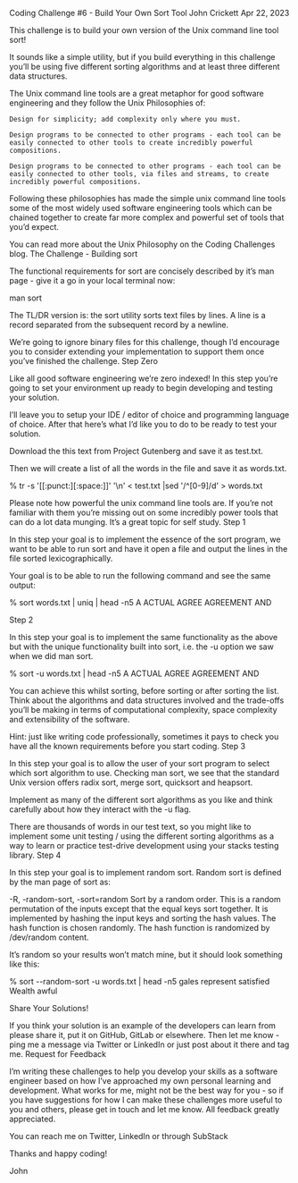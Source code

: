 Coding Challenge #6 - Build Your Own Sort Tool
John Crickett
Apr 22, 2023

This challenge is to build your own version of the Unix command line tool sort!

It sounds like a simple utility, but if you build everything in this challenge you’ll be using five different sorting algorithms and at least three different data structures.

The Unix command line tools are a great metaphor for good software engineering and they follow the Unix Philosophies of:

    Design for simplicity; add complexity only where you must.

    Design programs to be connected to other programs - each tool can be easily connected to other tools to create incredibly powerful compositions.

    Design programs to be connected to other programs - each tool can be easily connected to other tools, via files and streams, to create incredibly powerful compositions.

Following these philosophies has made the simple unix command line tools some of the most widely used software engineering tools which can be chained together to create far more complex and powerful set of tools that you’d expect.

You can read more about the Unix Philosophy on the Coding Challenges blog.
The Challenge - Building sort

The functional requirements for sort are concisely described by it’s man page - give it a go in your local terminal now:

man sort

The TL/DR version is: the sort utility sorts text files by lines.  A line is a record separated from the subsequent record by a newline.

We’re going to ignore binary files for this challenge, though I’d encourage you to consider extending your implementation to support them once you’ve finished the challenge.
Step Zero

Like all good software engineering we’re zero indexed! In this step you’re going to set your environment up ready to begin developing and testing your solution.

I’ll leave you to setup your IDE / editor of choice and programming language of choice. After that here’s what I’d like you to do to be ready to test your solution.

Download the this text from Project Gutenberg and save it as test.txt.

Then we will create a list of all the words in the file and save it as words.txt.

% tr -s '[[:punct:][:space:]]' '\\n' < test.txt |sed '/^[0-9]/d' > words.txt

Please note how powerful the unix command line tools are. If you’re not familiar with them you’re missing out on some incredibly power tools that can do a lot data munging. It’s a great topic for self study.
Step 1

In this step your goal is to implement the essence of the sort program, we want to be able to run sort and have it open a file and output the lines in the file sorted lexicographically.

Your goal is to be able to run the following command and see the same output:

% sort words.txt | uniq | head -n5
A
ACTUAL
AGREE
AGREEMENT
AND

Step 2

In this step your goal is to implement the same functionality as the above but with the unique functionality built into sort, i.e. the -u option we saw when we did man sort.

% sort -u words.txt | head -n5
A
ACTUAL
AGREE
AGREEMENT
AND

You can achieve this whilst sorting, before sorting or after sorting the list. Think about the algorithms and data structures involved and the trade-offs you’ll be making in terms of computational complexity, space complexity and extensibility of the software.

Hint: just like writing code professionally, sometimes it pays to check you have all the known requirements before you start coding.
Step 3

In this step your goal is to allow the user of your sort program to select which sort algorithm to use. Checking man sort, we see that the standard Unix version offers radix sort, merge sort, quicksort and heapsort.

Implement as many of the different sort algorithms as you like and think carefully about how they interact with the -u flag.

There are thousands of words in our test text, so you might like to implement some unit testing / using the different sorting algorithms as a way to learn or practice test-drive development using your stacks testing library.
Step 4

In this step your goal is to implement random sort. Random sort is defined by the man page of sort as:

-R, -random-sort, -sort=random
Sort by a random order.  This is a random permutation of the inputs except that the equal keys sort together.  It is implemented by hashing the input keys and sorting the hash values. The hash function is chosen randomly.  The hash function is randomized by /dev/random content.

It’s random so your results won’t match mine, but it should look something like this:

% sort --random-sort -u words.txt | head -n5
gales
represent
satisfied
Wealth
awful

Share Your Solutions!

If you think your solution is an example of the developers can learn from please share it, put it on GitHub, GitLab or elsewhere. Then let me know - ping me a message via Twitter or LinkedIn or just post about it there and tag me.
Request for Feedback

I’m writing these challenges to help you develop your skills as a software engineer based on how I’ve approached my own personal learning and development. What works for me, might not be the best way for you - so if you have suggestions for how I can make these challenges more useful to you and others, please get in touch and let me know. All feedback greatly appreciated.

You can reach me on Twitter, LinkedIn or through SubStack

Thanks and happy coding!

John